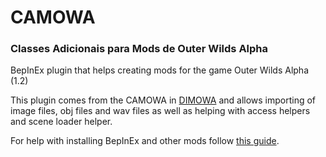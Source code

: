# CAMOWA
### Classes Adicionais para Mods de Outer Wilds Alpha
BepInEx plugin that helps creating mods for the game Outer Wilds Alpha (1.2)

This plugin comes from the CAMOWA in [DIMOWA](https://github.com/ShoosGun/DIMOWA) and allows importing of image files, obj files and wav files as well as helping with access helpers and scene loader helper.

For help with installing BepInEx and other mods follow [this guide]([https://github.com/ShoosGun/CAMOWA/blob/main/BepInExInstall.md](https://github.com/ShoosGun/CAMOWA/blob/main/BepInExInstallationGuide/BepInExInstall.md)).
